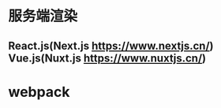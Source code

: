 # 服务端渲染 
## React.js(Next.js https://www.nextjs.cn/) Vue.js(Nuxt.js https://www.nuxtjs.cn/)

# webpack
## 
